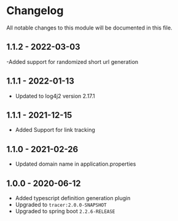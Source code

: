 

# Changelog
All notable changes to this module will be documented in this file.

## 1.1.2 - 2022-03-03
-Added support for randomized short url generation

## 1.1.1 - 2022-01-13
- Updated to log4j2 version 2.17.1

## 1.1.1 - 2021-12-15
- Added Support for link tracking

## 1.1.0 - 2021-02-26
- Updated domain name in application.properties

## 1.0.0 - 2020-06-12
- Added typescript definition generation plugin
- Upgraded to `tracer:2.0.0-SNAPSHOT`
- Upgraded to spring boot `2.2.6-RELEASE`